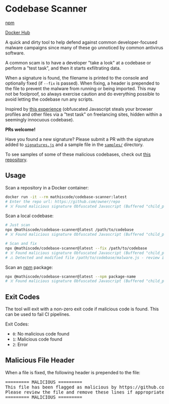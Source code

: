 <!-- markdownlint-disable MD033 -->

# Codebase Scanner

[npm](https://www.npmjs.com/package/@mathiscode/codebase-scanner)

[Docker Hub](https://hub.docker.com/r/mathiscode/codebase-scanner)

A quick and dirty tool to help defend against common developer-focused malware campaigns since many of these go unnoticed by common antivirus software.

A common scam is to have a developer "take a look" at a codebase or perform a "test task", and then it starts exfiltrating data.

When a signature is found, the filename is printed to the console and optionally fixed (if `--fix` is passed). When fixing, a header is prepended to the file to prevent the malware from running or being imported. This may not be foolproof, so always exercise caution and do everything possible to avoid letting the codebase run any scripts.

Inspired by [this experience](https://www.reddit.com/r/Upwork/comments/14nat71/scam_warning_blockchain_developer_job_postings) (obfuscated Javascript steals your browser profiles and other files via a "test task" on freelancing sites, hidden within a seemingly innocuous codebase).

**PRs welcome!**

Have you found a new signature? Please submit a PR with the signature added to [`signatures.js`](signatures.js) and a sample file in the [`samples/`](samples/) directory.

To see samples of some of these malicious codebases, check out [this repository](https://github.com/rubenmarcus/malicious-repositories).

## Usage

Scan a repository in a Docker container:

```bash
docker run -it --rm mathiscode/codebase-scanner:latest
# Enter the repo url: https://github.com/owner/repo
# ☠️ Found malicious signature Obfuscated Javascript (Buffered "child_process") in file /path/to/codebase/malware.js
```

Scan a local codebase:

```bash
# Just scan
npx @mathiscode/codebase-scanner@latest /path/to/codebase
# ☠️ Found malicious signature Obfuscated Javascript (Buffered "child_process") in file /path/to/codebase/malware.js
```

```bash
# Scan and fix
npx @mathiscode/codebase-scanner@latest --fix /path/to/codebase
# ☠️ Found malicious signature Obfuscated Javascript (Buffered "child_process") in file /path/to/codebase/malware.js
# ⚠️ Detected and modified file /path/to/codebase/malware.js - review immediately
```

Scan an [npm](https://www.npmjs.com/) package:

```bash
npx @mathiscode/codebase-scanner@latest --npm package-name
# ☠️ Found malicious signature Obfuscated Javascript (Buffered "child_process") in file /path/to/codebase/malware.js
```

## Exit Codes

The tool will exit with a non-zero exit code if malicious code is found. This can be used to fail CI pipelines.

Exit Codes:

- `0`: No malicious code found
- `1`: Malicious code found
- `2`: Error

## Malicious File Header

When a file is fixed, the following header is prepended to the file:

<pre>
========= MALICIOUS =========
This file has been flagged as malicious by https://github.com/mathiscode/codebase-scanner
Please review the file and remove these lines if appropriate.
========= MALICIOUS =========
</pre>
